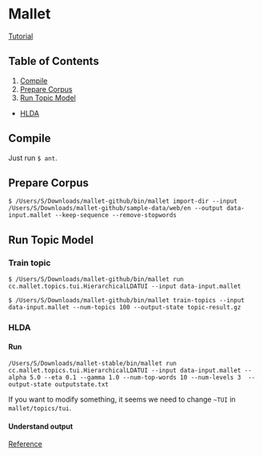 # Mallet
[Tutorial](http://programminghistorian.org/lessons/topic-modeling-and-mallet)

## Table of Contents
1. [Compile](#compile)
2. [Prepare Corpus](#prepare-corpus)
3. [Run Topic Model](#run-topic-model)
  * [HLDA](#hlda)

## Compile
Just run `$ ant`.

## Prepare Corpus
```terminal
$ /Users/S/Downloads/mallet-github/bin/mallet import-dir --input /Users/S/Downloads/mallet-github/sample-data/web/en --output data-input.mallet --keep-sequence --remove-stopwords
```

## Run Topic Model
### Train topic
```terminal
$ /Users/S/Downloads/mallet-github/bin/mallet run cc.mallet.topics.tui.HierarchicalLDATUI --input data-input.mallet
```

```terminal
$ /Users/S/Downloads/mallet-github/bin/mallet train-topics --input data-input.mallet --num-topics 100 --output-state topic-result.gz
```

### HLDA
#### Run
```terminal
/Users/S/Downloads/mallet-stable/bin/mallet run cc.mallet.topics.tui.HierarchicalLDATUI --input data-input.mallet --alpha 5.0 --eta 0.1 --gamma 1.0 --num-top-words 10 --num-levels 3  --output-state outputstate.txt 
```
If you want to modify something, it seems we need to change `~TUI` in `mallet/topics/tui`.

#### Understand output
[Reference](http://stackoverflow.com/questions/38088972/unable-to-understand-the-hlda-output-in-mallet)
